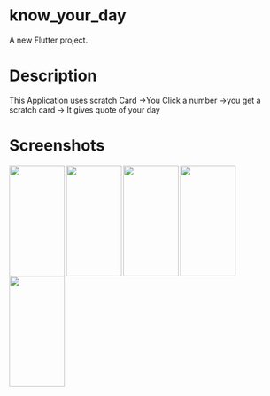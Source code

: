 # know_your_day

A new Flutter project.

# Description

This Application uses scratch Card
  ->You Click a number 
  ->you get a scratch card
  -> It gives quote of your day

# Screenshots

<img align="left" width="100" height="200" src="https://github.com/pavithramoorthy-official/know_your_day/assets/144348676/7f366aef-0232-4074-8d8f-d0beeb028c9a">

<img align="left" width="100" height="200" src="https://github.com/pavithramoorthy-official/know_your_day/assets/144348676/6baaf58d-b112-47ff-8600-21e2c37ada3b">

<img align="left" width="100" height="200" src="https://github.com/pavithramoorthy-official/know_your_day/assets/144348676/57415db1-44c3-49d9-9534-1106c3f9bf37">

<img align="left" width="100" height="200" src="https://github.com/pavithramoorthy-official/know_your_day/assets/144348676/646ba85e-5c22-45bc-9f9d-ee719218b499">

<img align="left" width="100" height="200" src="https://github.com/pavithramoorthy-official/know_your_day/assets/144348676/0ded64e7-6e0c-40ef-a334-d10dfb0b3529">

